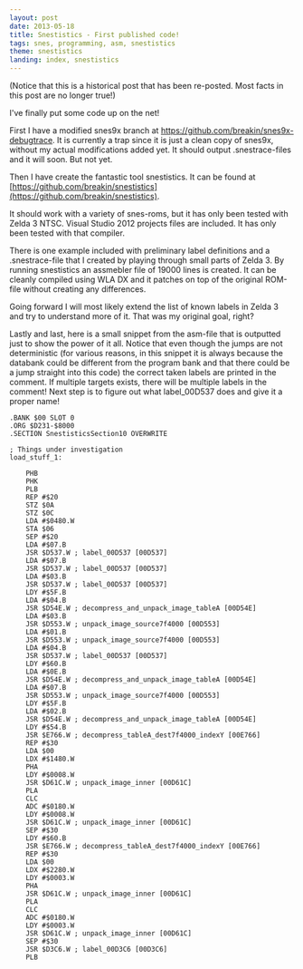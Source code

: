 ```yaml
---
layout: post
date: 2013-05-18
title: Snestistics - First published code!
tags: snes, programming, asm, snestistics
theme: snestistics
landing: index, snestistics
---
```

(Notice that this is a historical post that has been re-posted. Most facts in this post are no longer true!)

I've finally put some code up on the net!

First I have a modified snes9x branch at https://github.com/breakin/snes9x-debugtrace.
It is currently a trap since it is just a clean copy of snes9x, without my actual modifications added yet. It should output .snestrace-files and it will soon. But not yet.

Then I have create the fantastic tool snestistics. It can be found at [https://github.com/breakin/snestistics](https://github.com/breakin/snestistics).

It should work with a variety of snes-roms, but it has only been tested with Zelda 3 NTSC. Visual Studio 2012 projects files are included. It has only been tested with that compiler.

There is one example included with preliminary label definitions and a .snestrace-file that I created by playing through small parts of Zelda 3. By running snestistics an assmebler file of 19000 lines is created. It can be cleanly compiled using WLA DX and it patches on top of the original ROM-file without creating any differences.

Going forward I will most likely extend the list of known labels in Zelda 3 and try to understand more of it. That was my original goal, right?

Lastly and last, here is a small snippet from the asm-file that is outputted just to show the power of it all. Notice that even though the jumps are not deterministic (for various reasons, in this snippet it is always because the databank could be different from the program bank and that there could be a jump straight into this code) the correct taken labels are printed in the comment. If multiple targets exists, there will be multiple labels in the comment! Next step is to figure out what label_00D537 does and give it a proper name!

~~~~~~~~~~~~~~~~~~~~~~~~~~~~
.BANK $00 SLOT 0
.ORG $D231-$8000
.SECTION SnestisticsSection10 OVERWRITE

; Things under investigation
load_stuff_1:

    PHB 
    PHK 
    PLB 
    REP #$20
    STZ $0A
    STZ $0C
    LDA #$0480.W
    STA $06
    SEP #$20
    LDA #$07.B
    JSR $D537.W ; label_00D537 [00D537]
    LDA #$07.B
    JSR $D537.W ; label_00D537 [00D537]
    LDA #$03.B
    JSR $D537.W ; label_00D537 [00D537]
    LDY #$5F.B
    LDA #$04.B
    JSR $D54E.W ; decompress_and_unpack_image_tableA [00D54E]
    LDA #$03.B
    JSR $D553.W ; unpack_image_source7f4000 [00D553]
    LDA #$01.B
    JSR $D553.W ; unpack_image_source7f4000 [00D553]
    LDA #$04.B
    JSR $D537.W ; label_00D537 [00D537]
    LDY #$60.B
    LDA #$0E.B
    JSR $D54E.W ; decompress_and_unpack_image_tableA [00D54E]
    LDA #$07.B
    JSR $D553.W ; unpack_image_source7f4000 [00D553]
    LDY #$5F.B
    LDA #$02.B
    JSR $D54E.W ; decompress_and_unpack_image_tableA [00D54E]
    LDY #$54.B
    JSR $E766.W ; decompress_tableA_dest7f4000_indexY [00E766]
    REP #$30
    LDA $00
    LDX #$1480.W
    PHA 
    LDY #$0008.W
    JSR $D61C.W ; unpack_image_inner [00D61C]
    PLA 
    CLC 
    ADC #$0180.W
    LDY #$0008.W
    JSR $D61C.W ; unpack_image_inner [00D61C]
    SEP #$30
    LDY #$60.B
    JSR $E766.W ; decompress_tableA_dest7f4000_indexY [00E766]
    REP #$30
    LDA $00
    LDX #$2280.W
    LDY #$0003.W
    PHA 
    JSR $D61C.W ; unpack_image_inner [00D61C]
    PLA 
    CLC 
    ADC #$0180.W
    LDY #$0003.W
    JSR $D61C.W ; unpack_image_inner [00D61C]
    SEP #$30
    JSR $D3C6.W ; label_00D3C6 [00D3C6]
    PLB
~~~~~~~~~~~~~~~~~~~~~~~~~~~~~